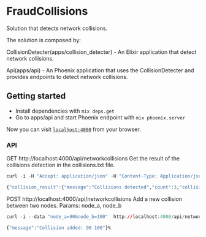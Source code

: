 # FraudCollisions
Solution that detects network collisions.

The solution is composed by:

CollisionDetecter(apps/collision_detecter) - An Elixir application that detect network collisions.

Api(apps/api) - An Phoenix application that uses the CollisionDetecter and provides endpoints to detect network collisions.

## Getting started
  * Install dependencies with `mix deps.get`
  * Go to apps/api and start Phoenix endpoint with `mix phoenix.server`

Now you can visit [`localhost:4000`](http://localhost:4000) from your browser.

### API

GET http://localhost:4000/api/networkcollisions
Get the result of the collisions detection in the collisions.txt file.
```r
curl -i -H "Accept: application/json" -H "Content-Type: Application/json" -X GET http://localhost:4000/api/networkcollisions

{"collision_result":{"message":"Collisions detected","count":3,"collisions":[["1","2","3","4"],["5","6","7"]]}}%
```

POST http://localhost:4000/api/networkcollisions
Add a new collision between two nodes.
Params: node_a, node_b
```r
curl -i --data "node_a=90&node_b=100"  http://localhost:4000/api/networkcollisions

{"message":"Collision added: 90 100"}%
```

